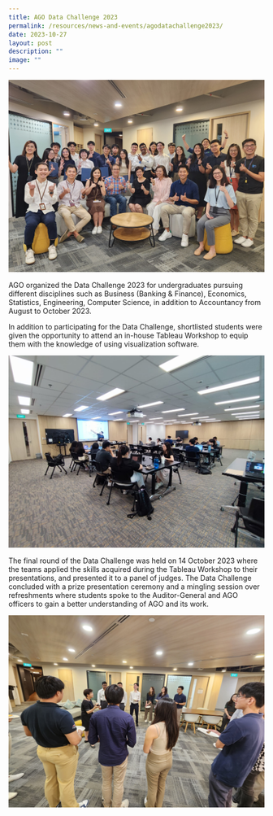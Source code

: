 ```yaml
---
title: AGO Data Challenge 2023
permalink: /resources/news-and-events/agodatachallenge2023/
date: 2023-10-27
layout: post
description: ""
image: ""
---
```

![](/images/News%20&%20Events%20Photos/group%20photo.jpg)

AGO organized the Data Challenge 2023 for undergraduates pursuing different disciplines such as Business (Banking & Finance), Economics, Statistics, Engineering, Computer Science, in addition to Accountancy from August to October 2023.

In addition to participating for the Data Challenge, shortlisted students were given the opportunity to attend an in-house Tableau Workshop to equip them with the knowledge of using visualization software.

![](/images/News%20&%20Events%20Photos/2023/tableau%20workshop.jpg)


The final round of the Data Challenge was held on 14 October 2023 where the teams applied the skills acquired during the Tableau Workshop to their presentations, and presented it to a panel of judges. The Data Challenge concluded with a prize presentation ceremony and a mingling session over refreshments where students spoke to the Auditor-General and AGO officers to gain a better understanding of AGO and its work.

![](/images/News%20&%20Events%20Photos/2023/mingling%20photo.jpg)